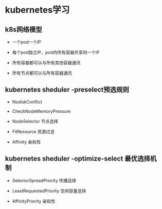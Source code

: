 # kubernetes学习


## k8s网络模型
 
- 一个pod一个IP

- 每个pod独立IP，pod内所有容器共享同一个IP

- 所有容器都可以与所有其他容器通讯

- 所有节点都可以与所有容器通讯



## kubernetes sheduler -preselect预选规则

 - NodiskConflict
 
 - CheckNodeMemoryPressure
 
 - NodeSelector 节点选择
 
 - FitResource 资源过滤
 
 - Affinity 亲和性
 
## kubernetes sheduler -optimize-select 最优选择机制

- SelectorSpreadPriority 传播选择  

- LeastRequestedPriority  空闲容量选择

- AffinityPriority 亲和性
